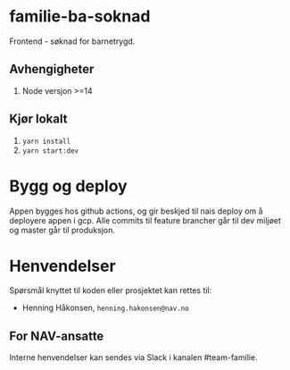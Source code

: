 # familie-ba-soknad

Frontend - søknad for barnetrygd.

## Avhengigheter
1. Node versjon >=14

## Kjør lokalt

1. `yarn install`
2. `yarn start:dev`

# Bygg og deploy
Appen bygges hos github actions, og gir beskjed til nais deploy om å deployere appen i gcp. Alle commits til feature brancher går til dev miljøet og master går til produksjon.

# Henvendelser

Spørsmål knyttet til koden eller prosjektet kan rettes til:

* Henning Håkonsen, `henning.hakonsen@nav.no`

## For NAV-ansatte

Interne henvendelser kan sendes via Slack i kanalen #team-familie.
